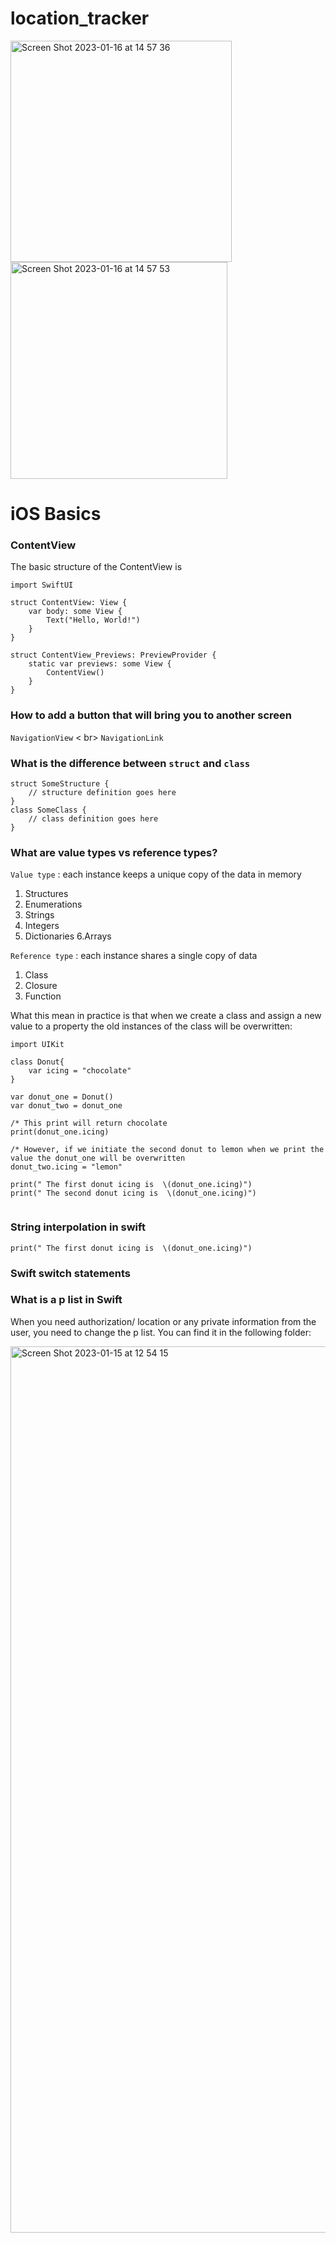 # location_tracker


<img width="354" alt="Screen Shot 2023-01-16 at 14 57 36" src="https://user-images.githubusercontent.com/79250896/212608232-8ae66b8b-dc76-4726-92e6-d38655beeba7.png">

<img width="347" alt="Screen Shot 2023-01-16 at 14 57 53" src="https://user-images.githubusercontent.com/79250896/212608262-9e3993d9-1d5e-4bfd-8e37-26f67e9d8f86.png">





# iOS Basics




### ContentView

The basic structure of the ContentView is 

```
import SwiftUI

struct ContentView: View {
    var body: some View {
        Text("Hello, World!")
    }
}

struct ContentView_Previews: PreviewProvider {
    static var previews: some View {
        ContentView()
    }
}

```


### How to add a button that will bring you to another screen 

```NavigationView``` < br>
```NavigationLink```

### What is the difference between ```struct``` and ```class```

```
struct SomeStructure {
    // structure definition goes here
}
class SomeClass {
    // class definition goes here
}
```

### What are value types vs reference types?

```Value type``` : each instance keeps a unique copy of the data in memory  


  1. Structures
  2. Enumerations
  3. Strings
  4. Integers
  5. Dictionaries
  6.Arrays


```Reference type``` : each instance shares a single copy of data


  1. Class
  2. Closure
  3. Function

What this mean in practice is that when we create a class and assign a new value to a property the old instances of the class will be overwritten:

```
import UIKit 

class Donut{
    var icing = "chocolate"
}

var donut_one = Donut()
var donut_two = donut_one

/* This print will return chocolate
print(donut_one.icing)

/* However, if we initiate the second donut to lemon when we print the value the donut_one will be overwritten 
donut_two.icing = "lemon"

print(" The first donut icing is  \(donut_one.icing)")
print(" The second donut icing is  \(donut_one.icing)")


```
 
 
 ### String interpolation in swift
 
 ```print(" The first donut icing is  \(donut_one.icing)")```
 
 
 ### Swift switch statements


### What is a p list in Swift 

When you need authorization/ location or any private information from the user, you need to change the p list. You can find it in the following folder:

<img width="1418" alt="Screen Shot 2023-01-15 at 12 54 15" src="https://user-images.githubusercontent.com/79250896/212522099-32f06036-cc21-43e4-b29e-617fb9c1b1a2.png">
